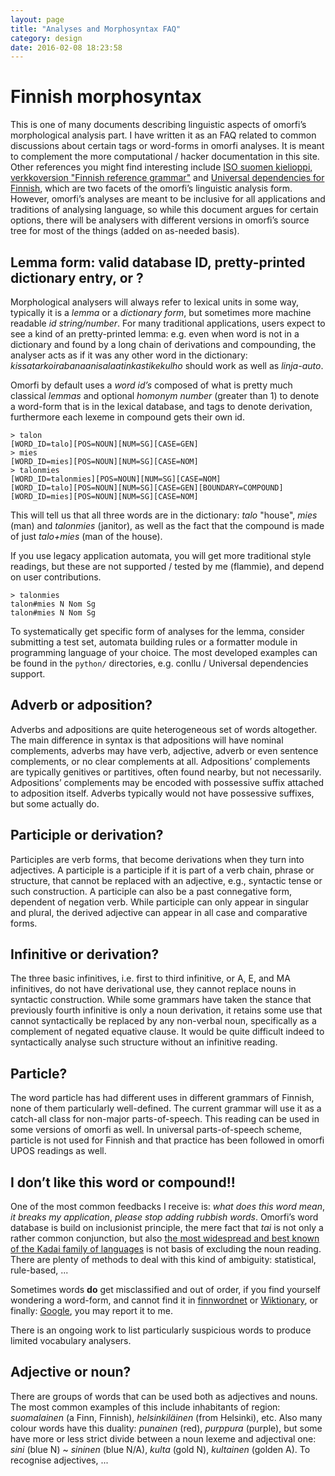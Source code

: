 ```yaml
---
layout: page
title: "Analyses and Morphosyntax FAQ"
category: design
date: 2016-02-08 18:23:58
---
```



# Finnish morphosyntax

This is one of many documents describing linguistic aspects of omorfi’s
morphological analysis part. I have written it as an FAQ related to common
discussions about certain tags or word-forms in omorfi analyses. It is meant to
complement the more computational / hacker documentation in this site. Other
references you might find interesting include [ISO suomen kielioppi,
verkkoversion "Finnish reference grammar"](http://kaino.kotus.fi/visk) and
[Universal dependencies for
Finnish](https://universaldependencies.github.io/docs/#language-fi), which are
two facets of the omorfi’s linguistic analysis form. However, omorfi’s analyses
are meant to be inclusive for all applications and traditions of analysing
language, so while this document argues for certain options, there will be
analysers with different versions in omorfi’s source tree for most of the
things (added on as-needed basis).

## Lemma form: valid database ID, pretty-printed dictionary entry, or ?

Morphological analysers will always refer to lexical units in some way,
typically it is a *lemma* or a *dictionary form*, but sometimes more machine
readable *id string/number*. For many traditional applications, users expect to
see a kind of an pretty-printed lemma: e.g. even when word is not in a
dictionary and found by a long chain of derivations and compounding, the
analyser acts as if it was any other word in the dictionary:
*kissatarkoirabanaanisalaatinkastikekulho* should work as well as *linja-auto*.

Omorfi by default uses a *word id’s* composed of what is pretty much classical
*lemmas* and optional *homonym number* (greater than 1) to denote a word-form
that is in the lexical database, and tags to denote derivation, furthermore
each lexeme in compound gets their own id.
```
> talon
[WORD_ID=talo][POS=NOUN][NUM=SG][CASE=GEN]
> mies
[WORD_ID=mies][POS=NOUN][NUM=SG][CASE=NOM]
> talonmies
[WORD_ID=talonmies][POS=NOUN][NUM=SG][CASE=NOM]
[WORD_ID=talo][POS=NOUN][NUM=SG][CASE=GEN][BOUNDARY=COMPOUND][WORD_ID=mies][POS=NOUN][NUM=SG][CASE=NOM]
```

This will tell us that all three words are in the dictionary: *talo* "house",
*mies* (man) and *talonmies* (janitor), as well as the fact that the compound
is made of just *talo+mies* (man of the house).

If you use legacy application automata, you will get more traditional style
readings, but these are not supported / tested by me (flammie), and depend on
user contributions.

```
> talonmies
talon#mies N Nom Sg
talon#mies N Nom Sg
```

To systematically get specific form of analyses for the lemma, consider
submitting a test set, automata building rules or a formatter module in
programming language of your choice. The most developed examples can be found
in the `python/` directories, e.g. conllu / Universal dependencies support.

## Adverb or adposition?

Adverbs and adpositions are quite heterogeneous set of words altogether. The
main difference in syntax is that adpositions will have nominal complements,
adverbs may have verb, adjective, adverb or even sentence complements, or no
clear complements at all. Adpositions’ complements are typically genitives or
partitives, often found nearby, but not necessarily. Adpositions’ complements
may be encoded with possessive suffix attached to adposition itself. Adverbs
typically would not have possessive suffixes, but some actually do.

## Participle or derivation?

Participles are verb forms, that become derivations when they turn into
adjectives. A participle is a participle if it is part of a verb chain, phrase
or structure, that cannot be replaced with an adjective, e.g., syntactic tense
or such construction. A participle can also be a past connegative form,
dependent of negation verb. While participle can only appear in singular and
plural, the derived adjective can appear in all case and comparative forms.

## Infinitive or derivation?

The three basic infinitives, i.e. first to third infinitive, or A, E, and MA
infinitives, do not have derivational use, they cannot replace nouns in
syntactic construction. While some grammars have taken the stance that
previously fourth infinitive is only a noun derivation, it retains some use
that cannot syntactically be replaced by any non-verbal noun, specifically as a
complement of negated equative clause. It would be quite difficult indeed to
syntactically analyse such structure without an infinitive reading.

## Particle?

The word particle has had different uses in different grammars of Finnish, none
of them particularly well-defined. The current grammar will use it as a
catch-all class for non-major parts-of-speech. This reading can be used in some
versions of omorfi as well. In universal parts-of-speech scheme, particle is
not used for Finnish and that practice has been followed in omorfi UPOS
readings as well.

## I don’t like this word or compound!!

One of the most common feedbacks I receive is: *what does this word mean*, *it
breaks my application*, *please stop adding rubbish words*. Omorfi’s word
database is build on inclusionist principle, the mere fact that *tai* is not
only a rather common conjunction, but also [the most widespread and best known
of the Kadai family of
languages](http://www.ling.helsinki.fi/cgi-bin/fiwn/search?wn=fi&w=tai&t=over&ver=&sm=Search)
is not basis of excluding the noun reading. There are plenty of methods to deal
with this kind of ambiguity: statistical, rule-based, ...

Sometimes words **do** get misclassified and out of order, if you find yourself
wondering a word-form, and cannot find it in
[finnwordnet](http://www.ling.helsinki.fi/cgi-bin/fiwn/search) or
[Wiktionary](https://fi.wiktionary.org/), or finally:
[Google](https://google.fi), you may report it to me.

There is an ongoing work to list particularly suspicious words to produce
limited vocabulary analysers.

## Adjective or noun?

There are groups of words that can be used both as adjectives and nouns. The most common
examples of this include inhabitants of region: *suomalainen* (a Finn, Finnish), 
*helsinkiläinen* (from Helsinki), etc. Also many colour words have this duality:
*punainen* (red), *purppura* (purple), but some have more or less strict divide between
a noun lexeme and adjectival one: *sini* (blue N) ~ *sininen* (blue N/A), *kulta* (gold N),
*kultainen* (golden A). To recognise adjectives, ...
